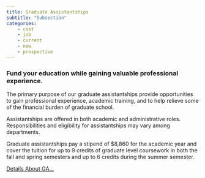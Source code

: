 ```yaml
---
title: Graduate Assistantships
subtitle: "Subsection"
categories:
    - cost
    - job
    - current
    - new
    - prospective
---
```

<h3>Fund your education while gaining valuable professional experience.</h3>

The primary purpose of our&nbsp;graduate&nbsp;assistantships provide
opportunities to gain professional experience, academic training, and to help relieve some of the financial&nbsp;burden&nbsp;of&nbsp;graduate&nbsp;school.&nbsp;&nbsp;

Assistantships are offered in both academic and administrative roles.&nbsp;
Responsibilities&nbsp;and eligibility&nbsp;for assistantships may vary among
departments.&nbsp;

Graduate assistantships pay a stipend of $8,860 for the academic year and
cover the tuition for up to 9 credits of graduate level coursework in both the fall and spring semesters and up to 6 credits during the summer semester.
                    
<a href="https://semo.edu/academics/grad/assistantship-openings.html">Details About GA...</a>
